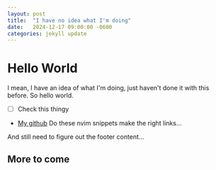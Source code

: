 ```yaml
---
layout: post
title:  "I have no idea what I'm doing"
date:   2024-12-17 09:00:00 -0600
categories: jekyll update
---
```

# Hello World

I mean, I have an idea of what I'm doing, just haven't done it with this before. So hello world.

- [ ] Check this thingy

- [My github](https://github.com/danengle) Do these nvim snippets make the right links...

And still need to figure out the footer content...

## More to come
